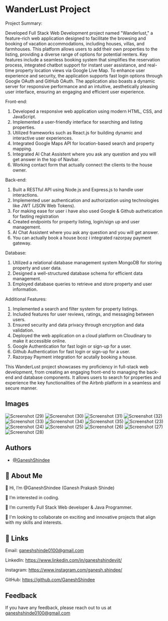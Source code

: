 # WanderLust Project

Project Summary:

Developed Full Stack Web Development project named "Wanderlust," a feature-rich web application designed to facilitate the browsing and booking of vacation accommodations, including houses, villas, and farmhouses. This platform allows users to add their own properties to the listing, providing a diverse range of options for potential renters. Key features include a seamless booking system that simplifies the reservation process, integrated chatbot support for instant user assistance, and real-time property location views via Google Live Map. To enhance user experience and security, the application supports fast login options through Google OAuth and GitHub OAuth. The application also boasts a dynamic server for responsive performance and an intuitive, aesthetically pleasing user interface, ensuring an engaging and efficient user experience.

Front-end:
1. Developed a responsive web application using modern HTML, CSS, and JavaScript.
2. Implemented a user-friendly interface for searching and listing properties.
3. Utilized frameworks such as React.js for building dynamic and interactive user experiences.
4. Integrated Google Maps API for location-based search and property mapping.
5. Integrated AI Chat Assistent where you ask any question and you will get answer in the top of Navbar.
6. Working contact form that actually connect the clients to the house owner.

Back-end:
1. Built a RESTful API using Node.js and Express.js to handle user interactions.
2. Implemented user authentication and authorization using technologies like JWT (JSON Web Tokens).
3. For making ease for user i have also used Google & Github authetication for fasting registration
4. Created endpoints for property listing, login/sign up and user management.
5. AI Chat Assistent where you ask any question and you will get answer.
6. You can actually book a house bcoz i integrated razorpay payment gateway.

Database:
1. Utilized a relational database management system MongoDB for storing property and user data.
2. Designed a well-structured database schema for efficient data management.
3. Employed database queries to retrieve and store property and user information.

Additional Features:
1. Implemented a search and filter system for property listings.
2. Included features for user reviews, ratings, and messaging between users.
3. Ensured security and data privacy through encryption and data validation.
4. Deployed the web application on a cloud platform on Cloudinary to make it accessible online.
5. Google Authentication for fast login or sign-up for a user.
6. Github Authentication for fast login or sign-up for a user.
7. Razorpay Payment integration for acutally booking a house.

This WanderLust project showcases my proficiency in full-stack web development, from creating an engaging front-end to managing the back-end and database components. It allows users to search for properties and experience the key functionalities of the Airbnb platform in a seamless and secure manner.

## Images

![Screenshot (29)](https://github.com/user-attachments/assets/a8f82ec5-16e3-4101-a783-a886772aef58)
![Screenshot (30)](https://github.com/user-attachments/assets/284c8649-530d-4f3a-be9f-aef2f07bbe2d)
![Screenshot (31)](https://github.com/user-attachments/assets/3efd8109-15c1-4b7d-a2ab-df937b5beaef)
![Screenshot (32)](https://github.com/user-attachments/assets/b531b143-a79e-4d07-80e4-bf329071ed6b)
![Screenshot (33)](https://github.com/user-attachments/assets/90b3d649-382f-4844-b631-942c2f8f654b)
![Screenshot (34)](https://github.com/user-attachments/assets/cb3f3eca-abfe-4a19-8cbf-5c58f19a24a2)
![Screenshot (35)](https://github.com/user-attachments/assets/4dffd93a-d2c9-41f8-ac08-a04d64f1fa6d)
![Screenshot (23)](https://github.com/user-attachments/assets/17cc8789-092e-4876-a73d-b3e8a20f7264)
![Screenshot (24)](https://github.com/user-attachments/assets/bd1d4ad2-e207-4579-b5b0-41cc59748592)
![Screenshot (25)](https://github.com/user-attachments/assets/b522c1d5-6bd6-45b7-a0c4-3eb16f0ec606)
![Screenshot (26)](https://github.com/user-attachments/assets/9e653f66-bf2a-40ca-861d-3a3fc0e2afe8)
![Screenshot (27)](https://github.com/user-attachments/assets/07b11dc6-399a-45da-ba6e-78d5d542e4c9)
![Screenshot (28)](https://github.com/user-attachments/assets/773ec572-3116-4fcf-a4c0-c698d8e51d73)


## Authors

- [@GaneshShindee](https://github.com/GaneshShindee)


## 🚀 About Me
👋 Hi, I’m @GaneshShindee (Ganesh Prakash Shinde)

👀 I’m interested in coding.
 
🌱 I’m currently Full Stack Web developer & Java Programmer.

💞️ I'm looking to collaborate on exciting and innovative projects that align with my skills and interests.


## 🔗 Links

Email: ganeshshinde0100@gmail.com

LinkedIn: https://www.linkedin.com/in/ganeshshindeviit/

Instagram: https://www.instagram.com/ganesh.shindee/

GitHub: https://github.com/GaneshShindee
## Feedback

If you have any feedback, please reach out to us at ganeshshinde0100@gmail.com

